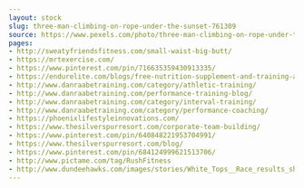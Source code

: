 ```yaml
---
layout: stock
slug: three-man-climbing-on-rope-under-the-sunset-761309
source: https://www.pexels.com/photo/three-man-climbing-on-rope-under-the-sunset-761309/
pages:
- http://sweatyfriendsfitness.com/small-waist-big-butt/
- https://mrtexercise.com/
- https://www.pinterest.com/pin/716635359430913335/
- https://endurelite.com/blogs/free-nutrition-supplement-and-training-articles-for-runners-and-cyclists/the-most-important-types-of-training-for-obstacle-course-racing
- http://www.danraabetraining.com/category/athletic-training/
- http://www.danraabetraining.com/performance-training-blog/
- http://www.danraabetraining.com/category/interval-training/
- http://www.danraabetraining.com/category/performance-coaching/
- https://phoenixlifestyleinnovations.com/
- https://www.thesilverspurresort.com/corporate-team-building/
- https://www.pinterest.com/pin/640848221953704991/
- https://www.thesilverspurresort.com/blog/
- https://www.pinterest.com/pin/684124999621513706/
- http://www.pictame.com/tag/RushFitness
- http://www.dundeehawks.com/images/stories/White_Tops__Race_results_sheet.pdf
---
```

